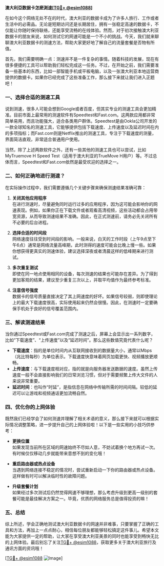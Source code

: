 **澳大利亞数据卡怎麽測速[[TG💪+ @esim1088](https://t.me/s/esim1088)]**

在如今这个网络无处不在的时代，澳大利亚的数据卡成为了许多人旅行、工作或者生活中的必需品。无论是短期访问还是长期居住，拥有一张稳定高速的数据卡，不仅能让你随时保持联络，还能享受流畅的在线体验。然而，对于初次接触澳大利亚数据卡的朋友来说，如何测试它的网速可能是一个不小的挑战。今天，我们就来聊聊澳大利亚数据卡的测速方法，帮助大家更好地了解自己的流量套餐是否物有所值。

首先，我们需要明确一点：测速并不是一件复杂的事情。随着科技的发展，现在有很多便捷的工具可以帮助我们轻松完成这一任务。不过，在开始之前，我们需要准备一些基本的东西，比如一部智能手机或平板电脑，以及一张澳大利亚本地运营商提供的数据卡。如果你已经完成了这些准备工作，那么接下来就让我们进入正题吧！

### 一、选择合适的测速工具

说到测速，很多人可能会想到Google或者百度，但其实专业的测速工具会更加精准。目前市面上最常用的测速软件有Speedtest和Fast.com。这两款应用都非常简单易用，而且功能强大，适合各类用户群体。Speedtest是由Ookla公司开发的一款全球知名的测速工具，它能够提供包括下载速度、上传速度以及延迟时间在内的多项指标；而Fast.com则是Netflix推出的测速工具，专注于下载速度的测量，界面简洁直观，非常适合普通用户使用。

当然，除了上述两款软件之外，还有一些其他的测速工具也可以尝试，比如MyTruemove H Speed Test（适用于澳大利亚的TrueMove H用户）等。不过总体而言，Speedtest和Fast.com依然是最受欢迎的选择之一。

### 二、如何正确地进行测速？

在实际操作过程中，我们需要遵循几个关键步骤来确保测速结果准确可靠：

1. **关闭其他应用程序**  
   在进行测速时，尽量避免同时运行过多的应用程序，因为这可能会影响你的网速表现。例如，如果你正在下载文件或者观看高清视频，这些活动都会占用带宽资源，从而导致测速结果不准确。因此，在正式测速前，请务必先关闭所有不必要的后台进程。

2. **选择合适的时间段**  
   网络速度往往受到时间段的影响。一般来说，白天的工作时段（上午9点至下午6点）通常是网络流量高峰期，此时测得的速度可能会比晚上慢一些。如果你想获得更真实的测速体验，建议选择深夜或者清晨这样的低峰期来进行测试。

3. **多次重复测试**  
   即使在同一地点使用相同的设备，每次测速的结果也可能存在差异。为了得到更加客观的结果，建议至少重复三次以上，并取平均值作为最终参考标准。

4. **注意信号强度**  
   数据卡的信号质量直接决定了其上网速度的好坏。如果信号较弱，则即使理论上的最大下载速度很高，实际使用起来仍然会很慢。因此，在测速时一定要确保手机处于良好的信号覆盖范围内。

### 三、解读测速结果

当你通过Speedtest或Fast.com完成了测速之后，屏幕上会显示出一系列数字，比如“下载速度”、“上传速度”以及“延迟时间”。那么这些数值究竟代表什么呢？

- **下载速度**：指的是单位时间内从互联网接收到的数据量大小，通常以Mbps（兆比特每秒）为单位表示。下载速度快意味着网页加载更快、视频播放更顺畅。
- **上传速度**：与下载速度相对应，指的就是向服务器发送数据的速度。虽然上传速度一般不会直接影响我们的日常浏览习惯，但对于需要频繁上传大文件的人来说非常重要。
- **延迟时间**：也叫作“时延”，是指信息在网络中传输所需的时间间隔。较低的延迟可以让游戏和视频通话更加流畅自然。

### 四、优化你的上网体验

既然我们已经学会了如何测速并理解了相关术语的意义，那么接下来就可以根据实际情况调整策略，进一步提升自己的上网体验啦！以下是一些实用的小技巧供参考：

- **更换位置**  
  如果发现当前所在区域的网速始终不尽如人意，不妨试着换个地方再试一次。有时候仅仅移动几步就能带来意想不到的变化哦！

- **重启路由器或热点设备**  
  当遇到网络连接不稳定的情况时，尝试重新启动一下你的路由器或热点设备。这样做有时可以解决临时性的故障问题。

- **升级套餐计划**  
  如果经过多次测试后仍然觉得网速不够理想，那么考虑升级到更高一级别的套餐可能是最佳解决方案之一。毕竟，优质的网络服务总是值得投资的嘛！

### 五、总结

综上所述，学会正确地测试澳大利亚数据卡的网速并非难事，只要掌握了正确的工具和方法，再加上一点点耐心，相信每位朋友都能够轻松搞定这件事儿。希望本文能为大家提供一定的帮助，让大家在享受澳大利亚美景的同时也能享受到畅快无比的上网体验。最后别忘了关注[TG💪+ @esim1088](https://t.me/s/esim1088)，获取更多关于澳大利亚旅行及通讯方面的资讯哦！

[[TG💪+ @esim1088](https://t.me/s/esim1088) ![Image](https://i.postimg.cc/4NQfJmqS/Snipaste-2025-05-13-00-14-12.png)]